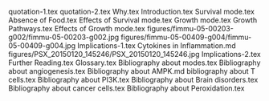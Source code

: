 quotation-1.tex
quotation-2.tex
Why.tex
Introduction.tex
Survival mode.tex
Absence of Food.tex
Effects of Survival mode.tex
Growth mode.tex
Growth Pathways.tex
Effects of Growth mode.tex
figures/fimmu-05-00203-g002/fimmu-05-00203-g002.jpg
figures/fimmu-05-00409-g004/fimmu-05-00409-g004.jpg
Implications-1.tex
Cytokines in Inflammation.md
figures/PSX_20150120_145246/PSX_20150120_145246.jpg
Implications-2.tex
Further Reading.tex
Glossary.tex
Bibliography about modes.tex
Bibliography about angiogenesis.tex
Bibliography about AMPK.md
bibliography about T cells.tex
Bibliography about PI3K.tex
Bibliography about Brain disorders.tex
Bibliography about cancer cells.tex
Bibliography about Peroxidation.tex
